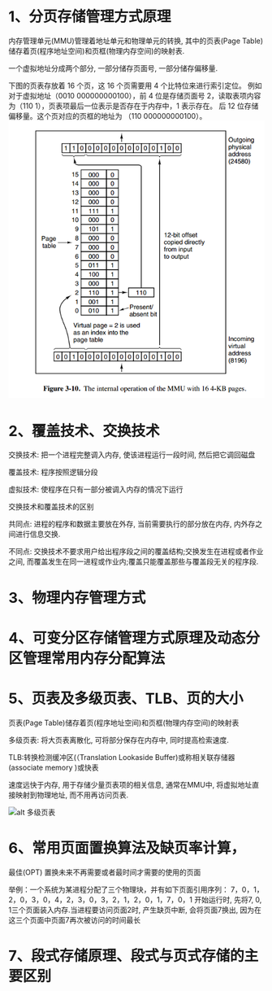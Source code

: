 # 1、分页存储管理方式原理

内存管理单元(MMU)管理着地址单元和物理单元的转换, 其中的页表(Page Table)储存着页(程序地址空间)和页框(物理内存空间)的映射表.

一个虚拟地址分成两个部分, 一部分储存页面号, 一部分储存偏移量.

下图的页表存放着 16 个页，这 16 个页需要用 4 个比特位来进行索引定位。
例如对于虚拟地址（0010 000000000100），前 4 位是存储页面号 2，读取表项内容为（110 1），页表项最后一位表示是否存在于内存中，1 表示存在。
后 12 位存储偏移量。这个页对应的页框的地址为 （110 000000000100）。
![alt 分页系统地址映射](pic/分页系统地址映射.png)

# 2、覆盖技术、交换技术
交换技术: 把一个进程完整调入内存, 使该进程运行一段时间, 然后把它调回磁盘

覆盖技术: 程序按照逻辑分段

虚拟技术: 使程序在只有一部分被调入内存的情况下运行

交换技术和覆盖技术的区别

共同点: 进程的程序和数据主要放在外存, 当前需要执行的部分放在内存, 内外存之间进行信息交换.

不同点: 交换技术不要求用户给出程序段之间的覆盖结构;交换发生在进程或者作业之间,
而覆盖发生在同一进程或作业内;覆盖只能覆盖那些与覆盖段无关的程序段.
# 3、物理内存管理方式
# 4、可变分区存储管理方式原理及动态分区管理常用内存分配算法

# 5、页表及多级页表、TLB、页的大小

页表(Page Table)储存着页(程序地址空间)和页框(物理内存空间)的映射表

多级页表: 将大页表离散化, 可将部分保存在内存中, 同时提高检索速度.

TLB:转换检测缓冲区(（Translation Lookaside Buffer)或称相关联存储器(associate memory )或快表

速度远快于内存, 用于存储少量页表项的相关信息, 通常在MMU中, 将虚拟地址直接映射到物理地址, 而不用再访问页表.

![alt 多级页表](pic/多级页表.jpg)
# 6、常用页面置换算法及缺页率计算，
最佳(OPT)
置换未来不再需要或者最时间才需要的使用的页面

举例：一个系统为某进程分配了三个物理块，并有如下页面引用序列：
7，0，1，2，0，3，0，4，2，3，0，3，2，1，2，0，1，7，0，1
开始运行时, 先将7, 0, 1三个页面装入内存.当进程要访问页面2时, 产生缺页中断, 
会将页面7换出, 因为在这三个页面中页面7再次被访问的时间最长
# 7、段式存储原理、段式与页式存储的主要区别